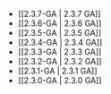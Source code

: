 - [[2.3.7-GA | 2.3.7 GA]]
- [[2.3.6-GA | 2.3.6 GA]]
- [[2.3.5-GA | 2.3.5 GA]]
- [[2.3.4-GA | 2.3.4 GA]]
- [[2.3.3-GA | 2.3.3 GA]]
- [[2.3.2-GA | 2.3.2 GA]]
- [[2.3.1-GA | 2.3.1 GA]]
- [[2.3.0-GA | 2.3.0 GA]]
